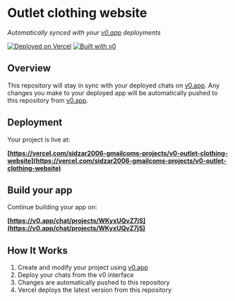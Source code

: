 # Outlet clothing website

*Automatically synced with your [v0.app](https://v0.app) deployments*

[![Deployed on Vercel](https://img.shields.io/badge/Deployed%20on-Vercel-black?style=for-the-badge&logo=vercel)](https://vercel.com/sidzar2006-gmailcoms-projects/v0-outlet-clothing-website)
[![Built with v0](https://img.shields.io/badge/Built%20with-v0.app-black?style=for-the-badge)](https://v0.app/chat/projects/WKyxUQvZ7jS)

## Overview

This repository will stay in sync with your deployed chats on [v0.app](https://v0.app).
Any changes you make to your deployed app will be automatically pushed to this repository from [v0.app](https://v0.app).

## Deployment

Your project is live at:

**[https://vercel.com/sidzar2006-gmailcoms-projects/v0-outlet-clothing-website](https://vercel.com/sidzar2006-gmailcoms-projects/v0-outlet-clothing-website)**

## Build your app

Continue building your app on:

**[https://v0.app/chat/projects/WKyxUQvZ7jS](https://v0.app/chat/projects/WKyxUQvZ7jS)**

## How It Works

1. Create and modify your project using [v0.app](https://v0.app)
2. Deploy your chats from the v0 interface
3. Changes are automatically pushed to this repository
4. Vercel deploys the latest version from this repository